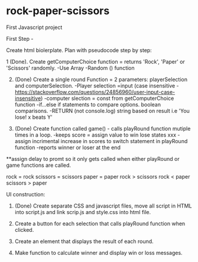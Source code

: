 # rock-paper-scissors
First Javascript project

First Step - 

Create html biolerplate. Plan with pseudocode step by step:

1 (Done). Create getComputerChoice function = returns 'Rock', 'Paper' or 'Scissors' randomly.
	-Use Array
	-Random () function

2. (Done) Create a single round Function = 2 parameters: playerSelection and computerSelection.
	-Player selection =input (case insensitive - https://stackoverflow.com/questions/24856960/user-input-case-insensitive)
	-computer slection = const from getComputerChoice function
	-if...else if statements to compare options. boolean comparisons. 
	-RETURN (not console.log) string based on result i.e 'You lose! x beats Y'

3. (Done) Create function called game() - calls playRound function mutiple times in a loop.
	-keeps score = assign value to win lose states xxx
	-assign incrimental increase in scores to switch statement in playRound function
	-reports winner or loser at the end

**assign delay to promt so it only gets called when either playRound or game functions are called.

rock = rock
scissors = scissors
paper = paper
rock > scissors
rock < paper
scissors > paper

UI construction:

1. (Done) Create separate CSS and javascript files, move all script in HTML into script.js and link scrip.js and style.css into html file.

2. Create a button for each selection that calls playRound function when clicked.

3. Create an element that displays the result of each round.

4. Make function to calculate winner and display win or loss messages.
